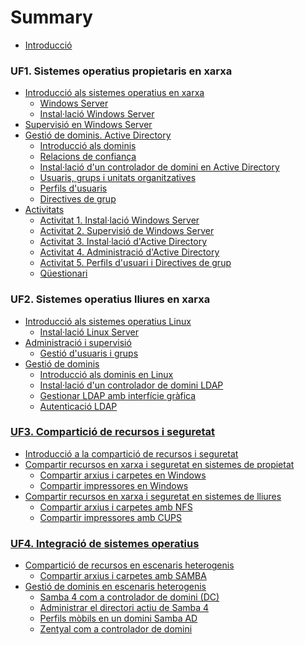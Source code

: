 # Summary
* [Introducció](README.md)

### UF1. Sistemes operatius propietaris en xarxa
  * [Introducció als sistemes operatius en xarxa](UF1/uf1-introduccio.md)
    * [Windows Server](UF1/uf1-windowsserver.md)
    * [Instal·lació Windows Server](UF1/uf1-instalacio-windowsserver.md)
  * [Supervisió en Windows Server](UF1/uf1-supervisio.md)
  * [Gestió de dominis. Active Directory](UF1/gestio-de-dominis.-active-directory.md)
    * [Introducció als dominis](UF1/uf1-introduccio-dominis.md)
    * [Relacions de confiança](UF1/relacions-de-confianca.md)
    * [Instal·lació d'un controlador de domini en Active Directory](UF1/instalacio-AD.md)
    * [Usuaris, grups i unitats organitzatives](UF1/usuaris-grups-i-unitats-organitzatives.md)
    * [Perfils d'usuaris](UF1/perfils-usuari.md)
    * [Directives de grup](UF1/directives-de-grup.md)
  * [Activitats](UF1/uf1-activitats.md) 
    * [Activitat 1. Instal·lació Windows Server](https://drive.google.com/open?id=1E2DFZmvudwRWrE0o0FsneeMEixtd0mzvMEaNrS8OhqA) 
    * [Activitat 2. Supervisió de Windows Server](https://drive.google.com/open?id=1aZatpgwGRXZ65yfxLJHetD_sjlh9s_9upYWcs7rdSEo) 
    * [Activitat 3. Instal·lació d'Active Directory](Uhttps://drive.google.com/open?id=16Ddp_d43bT3go725VozfLP06ObiSW13Jx7t4y44qraY) 
    * [Activitat 4. Administració d'Active Directory](https://drive.google.com/open?id=1dXKgtlbsv7Tt4r8mJhoBh9EZkhFVR1rbRmkG82HdAUA)
    * [Activitat 5. Perfils d'usuari i Directives de grup](https://drive.google.com/open?id=1rzo-XJakvzQSfTHgQG_WttA6heeOmwc2IjpS9F9aTDg)
    * [Qüestionari](UF1/act/uf1-questionari.md) 

### UF2. Sistemes operatius lliures en xarxa
  * [Introducció als sistemes operatius Linux](UF2/uf2-introduccio.md)
    * [Instal·lació Linux Server](UF2/uf2-instalacio-linuxserver.md)
  * [Administració i supervisió](UF2/uf2-supervisio.md)
     * [Gestió d'usuaris i grups](UF2/uf2-usuaris-locals.md)
  * [Gestió de dominis](UF2/uf2-gestio-dominis.md)
    * [Introducció als dominis en Linux](UF2/uf2-dominis-linux.md)
    * [Instal·lació d'un controlador de domini LDAP](UF2/uf2-LDAP.md)
    * [Gestionar LDAP amb interfície gràfica](UF2/uf2-LDAP-gestio-grafica.md)
    * [Autenticació LDAP](UF2/uf2-auteticacio-ldap.md)
<!---    * \*\*Gestionar LDAP amb comandes -->

<!---   * [Activitats](UF2/uf2-activitats.md) -->
<!---     * [Activitat 1. Instal·lació Ubuntu Server](UF2/act/act1.md)-->
<!---    * [Activitat 2. Gestió d’arxius, directoris, usuaris i grups](UF2/act/act2.md)-->
 <!---   * [Activitat 3. Actualització i instal·lació de programari](UF2/act/act3.md)-->
<!--- * [Activitat 4. Monitorització i automatització de tasques](UF2/act/act4.md)-->
<!--- * [Activitat 5: Instal·lació d’un controlador de domini LDAP i configuració client LDAP](UF2/act/act5.md)-->
<!--- * [Activitat 6: Administració de OpenLDAP](UF2/act/act6.md)-->
<!--- * [Qüestionari](UF2/act/uf2-questionari.md) -->

### [UF3. Compartició de recursos i seguretat](UF3.md)
  * [Introducció a la compartició de recursos i seguretat](UF3/uf3-introduccio.md)
  * [Compartir recursos en xarxa i seguretat en sistemes de propietat](UF3/uf3-compartir-recursos-windows.md)
    * [Compartir arxius i carpetes en Windows](UF3/uf3-compartir-arxius-windows.md)
    * [Compartir impressores en Windows](UF3/uf3-compartir-impressores-windows.md)
  * [Compartir recursos en xarxa i seguretat en sistemes de lliures](UF3/uf3-compartir-recursos-linux.md)
    * [Compartir arxius i carpetes amb NFS](UF3/uf3-compartir-arxius-linux-nfs.md)
    * [Compartir impressores amb CUPS](UF3/uf3-compartir-impressores-cups.md)
<!---
  * [Activitats](UF3/uf3-activitats.md)
    * [Activitat 1. Compartir recursos i seguretat en Windows Server](UF3/act/act1.md)
    * [Activitat 2. Compartir impressores en Windows Server](UF3/act/act2.md)
    * [Activitat 3. Compartir carpetes en GNU/Linux amb NFS](UF3/act/act3.md)
    * [Activitat 4. Compartir impressores en GNU/Linux amb CUPS](UF3/act/act4.md)
    * [Qüestionari](UF3/act/uf3-questionari.md)
-->

### [UF4. Integració de sistemes operatius](UF4/UF4.md)
  * [Compartició de recursos en escenaris heterogenis](UF4/uf4-introduccio.md)
    * [Compartir arxius i carpetes amb SAMBA](UF3/uf3-compartir-arxius-samba.md)
  * [Gestió de dominis en escenaris heterogenis](UF4/gestio-dominis.md)
    * [Samba 4 com a controlador de domini (DC)](UF4/controlador-domini-samba.md)
    * [Administrar el directori actiu de Samba 4](UF4/administrar-sambaAD.md)
    * [Perfils mòbils en un domini Samba AD](UF4/perfils-mobils-sambaAD.md)
    * [Zentyal com a controlador de domini](UF4/zentyal.md)
<!---
  * [Activitats](UF4/uf4-activitats.md)
    * [Activitat 1. Compartir recursos amb Samba](UF4/act/act1.md)
    * [Activitat 2. Unir un client Linux a un domini Windows](UF4/act/act2.md)
    * [Activitat 3. Samba 4 com a controlador primari de domini (AD DC)](UF4/act/act3.md)
    * [Activitat 4. Zentyal com a controlador primari de domini](UF4/act/act4.md)
    * [Qüestionari](UF4/act/uf4-questionari.md)
-->







